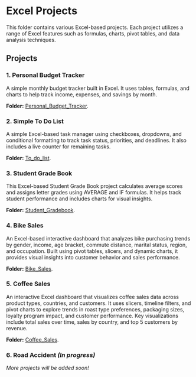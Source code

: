 # Excel Projects

This folder contains various Excel-based projects. Each project utilizes a range of Excel features such as formulas, charts, pivot tables, and data analysis techniques. 

## Projects

### 1. **Personal Budget Tracker**
A simple monthly budget tracker built in Excel. It uses tables, formulas, and charts to help track income, expenses, and savings by month.

**Folder:** [Personal_Budget_Tracker](./Personal_Budget_Tracker).

### 2. **Simple To Do List**
A simple Excel-based task manager using checkboxes, dropdowns, and conditional formatting to track task status, priorities, and deadlines. It also includes a live counter for remaining tasks.

**Folder:** [To_do_list](./To_do_list).

### 3. **Student Grade Book**
This Excel-based Student Grade Book project calculates average scores and assigns letter grades using AVERAGE and IF formulas. It helps track student performance and includes charts for visual insights.

**Folder:** [Student_Gradebook](./Student_Gradebook).

### 4. **Bike Sales**
An Excel-based interactive dashboard that analyzes bike purchasing trends by gender, income, age bracket, commute distance, marital status, region, and occupation. Built using pivot tables, slicers, and dynamic charts, it provides visual insights into customer behavior and sales performance.

**Folder:** [Bike_Sales](./Bike_Sales).

### 5. **Coffee Sales**
An interactive Excel dashboard that visualizes coffee sales data across product types, countries, and customers. It uses slicers, timeline filters, and pivot charts to explore trends in roast type preferences, packaging sizes, loyalty program impact, and customer performance. Key visualizations include total sales over time, sales by country, and top 5 customers by revenue.

**Folder:** [Coffee_Sales](./Coffee_Sales).

### 6. **Road Accident** _(In progress)_

_More projects will be added soon!_



